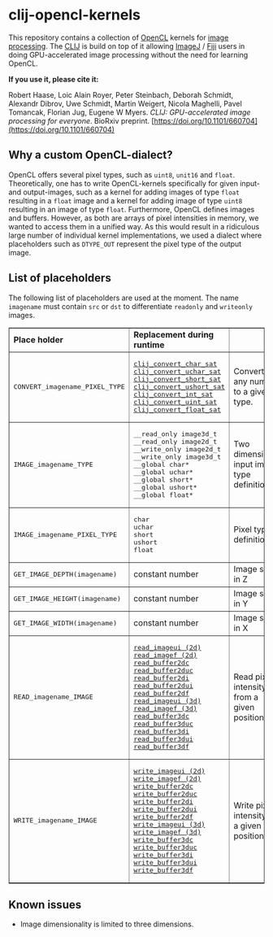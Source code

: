 # clij-opencl-kernels

This repository contains a collection of [OpenCL](https://www.khronos.org/opencl/) kernels for [image 
processing](https://github.com/clij/clij-opencl-kernels/tree/development/src/main/java/net/haesleinhuepf/clij/kernels). 
The [CLIJ](https://clij.github.io) is build on top of it allowing
[ImageJ](https://imagej.nih.gov/ij/) / [Fiji](https://fiji.sc) users in doing
GPU-accelerated image processing without the need for learning OpenCL.

**If you use it, please cite it:**

Robert Haase, Loic Alain Royer, Peter Steinbach, Deborah Schmidt, 
Alexandr Dibrov, Uwe Schmidt, Martin Weigert, Nicola Maghelli, Pavel Tomancak, 
Florian Jug, Eugene W Myers. 
*CLIJ: GPU-accelerated image processing for everyone*. BioRxiv preprint. [https://doi.org/10.1101/660704](https://doi.org/10.1101/660704)

## Why a custom OpenCL-dialect?

OpenCL offers several pixel types, such as `uint8`, `unit16` and `float`. 
Theoretically, one has to write OpenCL-kernels specifically for given input- and output-images, such as a kernel for 
adding images of type `float` resulting in a `float` image and a kernel for adding image of type `uint8` resulting in 
an image of type `float`. Furthermore, OpenCL defines images and buffers. However, as both are arrays of pixel 
intensities in memory, we wanted to access them in a unified way. As this would result in a ridiculous large number of individual kernel implementations, we used
a dialect where placeholders such as `DTYPE_OUT` represent the pixel type of the output image.

## List of placeholders
The following list of placeholders are used at the moment. The name `imagename` must contain `src` or `dst` to differentiate `readonly` and `writeonly` images.
<table border="1">

<tr>
<td><b>Place holder</b></td>
<td><b>Replacement during runtime</b></td>
</tr>

<tr>
<td><pre>CONVERT_imagename_PIXEL_TYPE</pre></td>
<td><pre>
<a href="https://github.com/clij/clij-clearcl/blob/master/src/main/java/net/haesleinhuepf/clij/clearcl/ocllib/preamble/preamble.cl#L303">clij_convert_char_sat</a>
<a href="https://github.com/clij/clij-clearcl/blob/master/src/main/java/net/haesleinhuepf/clij/clearcl/ocllib/preamble/preamble.cl#L292">clij_convert_uchar_sat</a>
<a href="https://github.com/clij/clij-clearcl/blob/master/src/main/java/net/haesleinhuepf/clij/clearcl/ocllib/preamble/preamble.cl#L325">clij_convert_short_sat</a>
<a href="https://github.com/clij/clij-clearcl/blob/master/src/main/java/net/haesleinhuepf/clij/clearcl/ocllib/preamble/preamble.cl#L314">clij_convert_ushort_sat</a>
<a href="https://github.com/clij/clij-clearcl/blob/master/src/main/java/net/haesleinhuepf/clij/clearcl/ocllib/preamble/preamble.cl#L345">clij_convert_int_sat</a>
<a href="https://github.com/clij/clij-clearcl/blob/master/src/main/java/net/haesleinhuepf/clij/clearcl/ocllib/preamble/preamble.cl#L335">clij_convert_uint_sat</a>
<a href="https://github.com/clij/clij-clearcl/blob/master/src/main/java/net/haesleinhuepf/clij/clearcl/ocllib/preamble/preamble.cl#L355">clij_convert_float_sat</a>
</pre>
</td>
<td>Convert any number to a given type.</td>
</tr>
<tr>
<td><pre>IMAGE_imagename_TYPE</pre></td>
<td><pre>
__read_only image3d_t
__read_only image2d_t
__write_only image2d_t
__write_only image3d_t
__global char*
__global uchar*
__global short*
__global ushort*
__global float*
</pre></td>
<td>Two dimensional input image type definition. </td>
</tr>
<tr>
<td><pre>IMAGE_imagename_PIXEL_TYPE</pre></td>
<td><pre>
char
uchar
short
ushort
float
</pre></td>
<td>Pixel type definition</td>
</tr>
<tr>
<td><pre>GET_IMAGE_DEPTH(imagename)</pre></td>
<td>constant number</td>
<td>Image size in Z</td>
</tr>
<tr>
<td><pre>GET_IMAGE_HEIGHT(imagename)</pre></td>
<td>constant number</td>
<td>Image size in Y</td>
</tr>
<tr>
<td><pre>GET_IMAGE_WIDTH(imagename)</pre></td>
<td>constant number</td>
<td>Image size in X</td>
</tr>
<tr>
<td><pre>READ_imagename_IMAGE</pre></td>
<td><pre>
<a href="https://www.khronos.org/registry/OpenCL/sdk/1.2/docs/man/xhtml/read_imagei2d.html">read_imageui (2d)</a>
<a href="https://www.khronos.org/registry/OpenCL/sdk/1.2/docs/man/xhtml/read_imagef2d.html">read_imagef (2d)</a>
<a href="https://github.com/clij/clij-clearcl/blob/master/src/main/java/net/haesleinhuepf/clij/clearcl/ocllib/preamble/preamble.cl#L167">read_buffer2dc</a>
<a href="https://github.com/clij/clij-clearcl/blob/master/src/main/java/net/haesleinhuepf/clij/clearcl/ocllib/preamble/preamble.cl#L383">read_buffer2duc</a>
<a href="https://github.com/clij/clij-clearcl/blob/master/src/main/java/net/haesleinhuepf/clij/clearcl/ocllib/preamble/preamble.cl#L199">read_buffer2di</a>
<a href="https://github.com/clij/clij-clearcl/blob/master/src/main/java/net/haesleinhuepf/clij/clearcl/ocllib/preamble/preamble.cl#L215">read_buffer2dui</a>
<a href="https://github.com/clij/clij-clearcl/blob/master/src/main/java/net/haesleinhuepf/clij/clearcl/ocllib/preamble/preamble.cl#L231">read_buffer2df</a>
<a href="https://www.khronos.org/registry/OpenCL/sdk/1.2/docs/man/xhtml/read_imagei3d.html">read_imageui (3d)</a>
<a href="https://www.khronos.org/registry/OpenCL/sdk/1.2/docs/man/xhtml/read_imagef3d.html">read_imagef (3d)</a>
<a href="https://github.com/clij/clij-clearcl/blob/master/src/main/java/net/haesleinhuepf/clij/clearcl/ocllib/preamble/preamble.cl#L32">read_buffer3dc</a>
<a href="https://github.com/clij/clij-clearcl/blob/master/src/main/java/net/haesleinhuepf/clij/clearcl/ocllib/preamble/preamble.cl#L50">read_buffer3duc</a>
<a href="https://github.com/clij/clij-clearcl/blob/master/src/main/java/net/haesleinhuepf/clij/clearcl/ocllib/preamble/preamble.cl#L68">read_buffer3di</a>
<a href="https://github.com/clij/clij-clearcl/blob/master/src/main/java/net/haesleinhuepf/clij/clearcl/ocllib/preamble/preamble.cl#L86">read_buffer3dui</a>
<a href="https://github.com/clij/clij-clearcl/blob/master/src/main/java/net/haesleinhuepf/clij/clearcl/ocllib/preamble/preamble.cl#L104">read_buffer3df</a>
</pre></td>
<td>Read pixel intensity from a given position</td>
</tr>
<tr>
<td><pre>WRITE_imagename_IMAGE</pre></td>
<td><pre>
<a href="https://www.khronos.org/registry/OpenCL/sdk/1.2/docs/man/xhtml/write_image2d.html">write_imageui (2d)</a>
<a href="https://www.khronos.org/registry/OpenCL/sdk/1.2/docs/man/xhtml/write_image2d.html">write_imagef (2d)</a>
<a href="https://github.com/clij/clij-clearcl/blob/master/src/main/java/net/haesleinhuepf/clij/clearcl/ocllib/preamble/preamble.cl#L247">write_buffer2dc</a>
<a href="https://github.com/clij/clij-clearcl/blob/master/src/main/java/net/haesleinhuepf/clij/clearcl/ocllib/preamble/preamble.cl#L256">write_buffer2duc</a>
<a href="https://github.com/clij/clij-clearcl/blob/master/src/main/java/net/haesleinhuepf/clij/clearcl/ocllib/preamble/preamble.cl#L265">write_buffer2di</a>
<a href="https://github.com/clij/clij-clearcl/blob/master/src/main/java/net/haesleinhuepf/clij/clearcl/ocllib/preamble/preamble.cl#L274">write_buffer2dui</a>
<a href="https://github.com/clij/clij-clearcl/blob/master/src/main/java/net/haesleinhuepf/clij/clearcl/ocllib/preamble/preamble.cl#L283">write_buffer2df</a>
<a href="https://www.khronos.org/registry/OpenCL/sdk/1.2/docs/man/xhtml/write_image3d.html">write_imageui (3d)</a>
<a href="https://www.khronos.org/registry/OpenCL/sdk/1.2/docs/man/xhtml/write_image3d.html">write_imagef (3d)</a>
<a href="https://github.com/clij/clij-clearcl/blob/master/src/main/java/net/haesleinhuepf/clij/clearcl/ocllib/preamble/preamble.cl#L122">write_buffer3dc</a>
<a href="https://github.com/clij/clij-clearcl/blob/master/src/main/java/net/haesleinhuepf/clij/clearcl/ocllib/preamble/preamble.cl#L131">write_buffer3duc</a>
<a href="https://github.com/clij/clij-clearcl/blob/master/src/main/java/net/haesleinhuepf/clij/clearcl/ocllib/preamble/preamble.cl#L140">write_buffer3di</a>
<a href="https://github.com/clij/clij-clearcl/blob/master/src/main/java/net/haesleinhuepf/clij/clearcl/ocllib/preamble/preamble.cl#L149">write_buffer3dui</a>
<a href="https://github.com/clij/clij-clearcl/blob/master/src/main/java/net/haesleinhuepf/clij/clearcl/ocllib/preamble/preamble.cl#L158">write_buffer3df</a>
</pre></td>
<td>Write pixel intensity to a given position</td>
</tr>

</table>

## Known issues
* Image dimensionality is limited to three dimensions.


